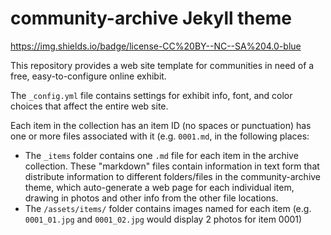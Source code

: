 # community-archive Jekyll theme
https://img.shields.io/badge/license-CC%20BY--NC--SA%204.0-blue


This repository provides a web site template for communities in need of a free, easy-to-configure online exhibit.

The `_config.yml` file contains settings for exhibit info, font, and color choices that affect the entire web site.

Each item in the collection has an item ID (no spaces or punctuation) has one or more files associated with it (e.g. `0001.md`, in the following places:

- The `_items` folder contains one `.md` file for each item in the archive collection. These "markdown" files contain information in text form that distribute information to different folders/files in the community-archive theme, which auto-generate a web page for each individual item, drawing in photos and other info from the other file locations.
- The `/assets/items/` folder contains images named for each item (e.g. `0001_01.jpg` and `0001_02.jpg` would display 2 photos for item 0001)


<!-- community-archive theme (kalanicraig)
community-archive-example (remote-themed to community-archive with minimal files/folders to start up, and heavy on the documentation)
idahatiu fork of community-archive-example (fork? copied from?)
-->